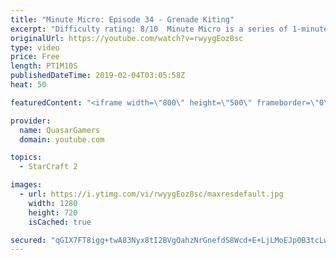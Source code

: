 ```yaml
---
title: "Minute Micro: Episode 34 - Grenade Kiting"
excerpt: "Difficulty rating: 8/10  Minute Micro is a series of 1-minute videos explaining how to perform common micro techniques. This episode is on using reaper grenades while kiting.  twitch.tv/Quasarprintf"
originalUrl: https://youtube.com/watch?v=rwyygEoz8sc
type: video
price: Free
length: PT1M10S
publishedDateTime: 2019-02-04T03:05:58Z
heat: 50

featuredContent: "<iframe width=\"800\" height=\"500\" frameborder=\"0\" src=\"https://www.youtube.com/embed/rwyygEoz8sc\" allow=\"accelerometer; autoplay; encrypted-media; gyroscope; picture-in-picture\" allowfullscreen></iframe>"

provider:
  name: QuasarGamers
  domain: youtube.com

topics:
  - StarCraft 2

images:
  - url: https://i.ytimg.com/vi/rwyygEoz8sc/maxresdefault.jpg
    width: 1280
    height: 720
    isCached: true

secured: "qGIX7FT8igg+twA83Nyx8tI2BVgOahzNrGnefdS8Wcd+E+LjLMoEJp0B3tcLwY+qoaPXySyMcbP6bIC9W0q9w7nbCzJmS8NsfvXQr6qq9J2e0uFXOOIr93uLWTS4X7PR/D1b1z6tCEjGVkcJbc49iMSUsrQyK+z+//BcIMdW31I5dwbGxPWPtgYc/xbVUw8TQKUndyfKsWit6BK9GH1aki5xMuBDwWKCldmqRGraGh1ukhXcc+Q7iHk9fLQ8cp+jZ0nXXbtNeT+Zb1l3LmmeUaOn4iFE59HlAGTr6Do6RFza8Qg1bQSBGBmHCB4nnYLd9fBch79/r0pVHo7+93u2iwnplSoTW37mC9Ocbj1OQQ4FxxBdxWoeYEFZ6sjfjacKC0BTOKuVosnxsGJVK5w3+G/OUGvKgVNaz0FZuCeKXDw=;G17XRGcUxVLoYHVVwBuesQ=="
---
```


